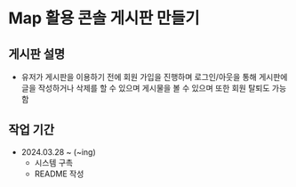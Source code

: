 # Map 활용 콘솔 게시판 만들기

## 게시판 설명
* 유저가 게시판을 이용하기 전에 회원 가입을 진행하며 로그인/아웃을 통해 게시판에 글을 작성하거나 삭제를 할 수 있으며 게시물을 볼 수 있으며 또한 회원 탈퇴도 가능함
## 작업 기간
* 2024.03.28 ~ (~ing)
  * 시스템 구촉
  * README 작성
